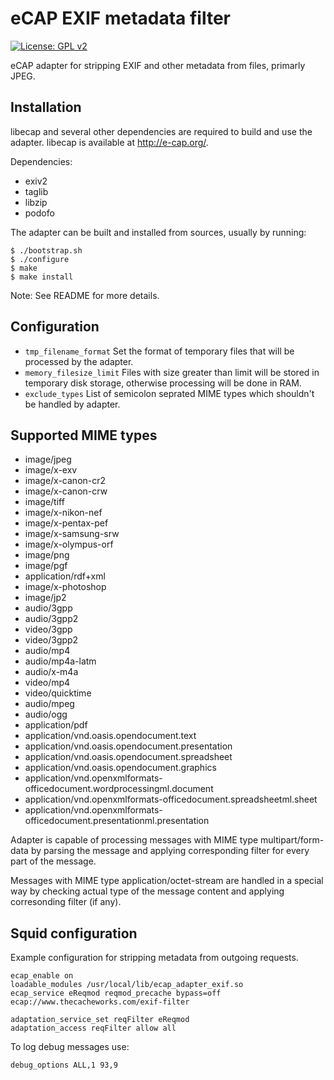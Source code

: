 # eCAP EXIF metadata filter
[![License: GPL v2](https://img.shields.io/badge/License-GPL%20v2-blue.svg)](https://github.com/yvoinov/squid-ecap-exif/blob/master/LICENSE)

eCAP adapter for stripping EXIF and other metadata from files,
primarly JPEG.

## Installation

libecap and several other dependencies are required to build and use
the adapter. libecap is available at http://e-cap.org/.

Dependencies:
* exiv2
* taglib
* libzip
* podofo

The adapter can be built and installed from sources, usually by
running:

    $ ./bootstrap.sh
    $ ./configure
    $ make
    $ make install

Note: See README for more details.

## Configuration

* `tmp_filename_format`
    Set the format of temporary files that will be processed
    by the adapter.
* `memory_filesize_limit`
    Files with size greater than limit will be stored in temporary
    disk storage, otherwise processing will be done in RAM.
* `exclude_types`
    List of semicolon seprated MIME types which shouldn't be
    handled by adapter.

## Supported MIME types

* image/jpeg
* image/x-exv
* image/x-canon-cr2
* image/x-canon-crw
* image/tiff
* image/x-nikon-nef
* image/x-pentax-pef
* image/x-samsung-srw
* image/x-olympus-orf
* image/png
* image/pgf
* application/rdf+xml
* image/x-photoshop
* image/jp2
* audio/3gpp
* audio/3gpp2
* video/3gpp
* video/3gpp2
* audio/mp4
* audio/mp4a-latm
* audio/x-m4a
* video/mp4
* video/quicktime
* audio/mpeg
* audio/ogg
* application/pdf
* application/vnd.oasis.opendocument.text
* application/vnd.oasis.opendocument.presentation
* application/vnd.oasis.opendocument.spreadsheet
* application/vnd.oasis.opendocument.graphics
* application/vnd.openxmlformats-officedocument.wordprocessingml.document
* application/vnd.openxmlformats-officedocument.spreadsheetml.sheet
* application/vnd.openxmlformats-officedocument.presentationml.presentation

Adapter is capable of processing messages with MIME type multipart/form-data by parsing the message and applying corresponding filter for every part of the message.

Messages with MIME type application/octet-stream are handled in a special way by checking actual type of the message content and applying corresonding filter (if any).

## Squid configuration

Example configuration for stripping metadata from outgoing requests.

    ecap_enable on
    loadable_modules /usr/local/lib/ecap_adapter_exif.so
    ecap_service eReqmod reqmod_precache bypass=off ecap://www.thecacheworks.com/exif-filter

    adaptation_service_set reqFilter eReqmod
    adaptation_access reqFilter allow all

To log debug messages use:

    debug_options ALL,1 93,9
